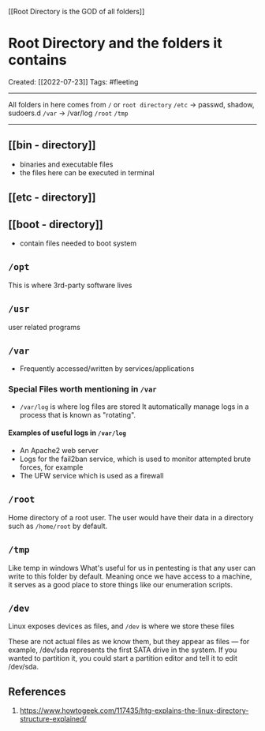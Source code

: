 [[Root Directory is the GOD of all folders]]

# Root Directory and the folders it contains
Created:  [[2022-07-23]]
Tags: #fleeting 

---
All folders in here comes from `/` or `root directory`
`/etc` -> passwd, shadow, sudoers.d
`/var` -> /var/log
`/root`
`/tmp `

---
## [[bin - directory]]
- binaries and executable files
- the files here can be executed in terminal

## [[etc - directory]]



## [[boot - directory]]
- contain files needed to boot system


## `/opt`
This is where 3rd-party software lives

## `/usr`
user related programs


## `/var`
- Frequently accessed/written by services/applications
### Special Files worth mentioning in `/var`
- `/var/log` is where log files are stored
It automatically manage logs in a process that is known as "rotating".

#### Examples of useful logs in `/var/log`
-   An Apache2 web server
-   Logs for the fail2ban service, which is used to monitor attempted brute forces, for example
-   The UFW service which is used as a firewall


## `/root`
Home directory of a root user. The user would have their data in a directory such as `/home/root` by default.



## `/tmp`
Like temp in windows
What's useful for us in pentesting is that any user can write to this folder by default. Meaning once we have access to a machine, it serves as a good place to store things like our enumeration scripts. 


## `/dev`
Linux exposes devices as files, and `/dev` is where we store these files

These are not actual files as we know them, but they appear as files — for example, /dev/sda represents the first SATA drive in the system. If you wanted to partition it, you could start a partition editor and tell it to edit /dev/sda.











## References
1. https://www.howtogeek.com/117435/htg-explains-the-linux-directory-structure-explained/
